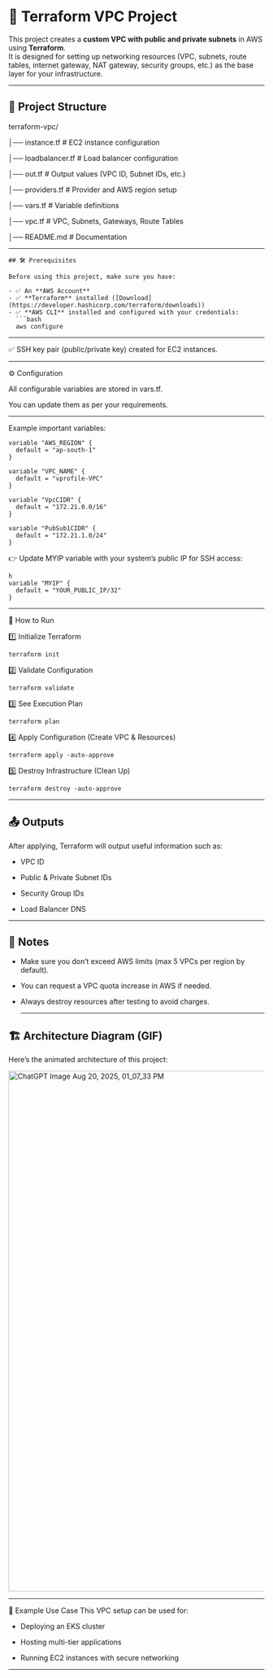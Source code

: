 # 🚀 Terraform VPC Project

This project creates a **custom VPC with public and private subnets** in AWS using **Terraform**.  
It is designed for setting up networking resources (VPC, subnets, route tables, internet gateway, NAT gateway, security groups, etc.) as the base layer for your infrastructure.

---

## 📂 Project Structure

terraform-vpc/

│── instance.tf # EC2 instance configuration

│── loadbalancer.tf # Load balancer configuration

│── out.tf # Output values (VPC ID, Subnet IDs, etc.)

│── providers.tf # Provider and AWS region setup

│── vars.tf # Variable definitions

│── vpc.tf # VPC, Subnets, Gateways, Route Tables

│── README.md # Documentation




---
```
## 🛠️ Prerequisites

Before using this project, make sure you have:

- ✅ An **AWS Account**
- ✅ **Terraform** installed ([Download](https://developer.hashicorp.com/terraform/downloads))
- ✅ **AWS CLI** installed and configured with your credentials:
  ```bash
  aws configure
```
---

✅ SSH key pair (public/private key) created for EC2 instances.

---
⚙️ Configuration

All configurable variables are stored in vars.tf.

You can update them as per your requirements.

---

Example important variables:

```
variable "AWS_REGION" {
  default = "ap-south-1"
}

variable "VPC_NAME" {
  default = "vprofile-VPC"
}

variable "VpcCIDR" {
  default = "172.21.0.0/16"
}

variable "PubSub1CIDR" {
  default = "172.21.1.0/24"
}
```
👉 Update MYIP variable with your system’s public IP for SSH access:

```
h
variable "MYIP" {
  default = "YOUR_PUBLIC_IP/32"
}
```
---
🚀 How to Run

1️⃣ Initialize Terraform
```
terraform init
```
2️⃣ Validate Configuration
```
terraform validate
```
3️⃣ See Execution Plan
```
terraform plan
```
4️⃣ Apply Configuration (Create VPC & Resources)
```
terraform apply -auto-approve
```
5️⃣ Destroy Infrastructure (Clean Up)
```
terraform destroy -auto-approve
```
---
## 📤 Outputs

After applying, Terraform will output useful information such as:

- VPC ID

- Public & Private Subnet IDs

- Security Group IDs

- Load Balancer DNS

---

## 📝 Notes

- Make sure you don’t exceed AWS limits (max 5 VPCs per region by default).

- You can request a VPC quota increase in AWS if needed.

- Always destroy resources after testing to avoid charges.

  ---
 ## 🏗️ Architecture Diagram (GIF)

Here’s the animated architecture of this project:

<img width="1536" height="1024" alt="ChatGPT Image Aug 20, 2025, 01_07_33 PM" src="https://github.com/user-attachments/assets/c7937f4d-4314-45af-a061-4e9bc33d0284" />


---

📌 Example Use Case
This VPC setup can be used for:

- Deploying an EKS cluster

- Hosting multi-tier applications

- Running EC2 instances with secure networking
---
